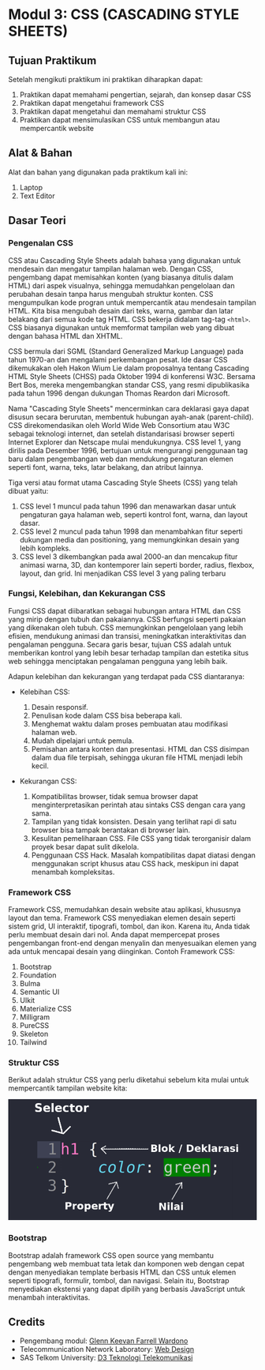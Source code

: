 # Modul 3: CSS (CASCADING STYLE SHEETS)
## Tujuan Praktikum
Setelah mengikuti praktikum ini praktikan diharapkan dapat:
1. Praktikan dapat memahami pengertian, sejarah, dan konsep dasar CSS
2. Praktikan dapat mengetahui framework CSS
3. Praktikan dapat mengetahui dan memahami struktur CSS
4. Praktikan dapat mensimulasikan CSS untuk membangun atau mempercantik
website

## Alat & Bahan
Alat dan bahan yang digunakan pada praktikum kali ini:
1. Laptop
2. Text Editor

## Dasar Teori
### Pengenalan CSS
CSS atau Cascading Style Sheets adalah bahasa yang digunakan untuk mendesain dan mengatur tampilan halaman web. Dengan CSS, pengembang dapat memisahkan konten (yang biasanya ditulis dalam HTML) dari aspek visualnya, sehingga memudahkan pengelolaan dan perubahan desain tanpa harus mengubah struktur konten. CSS mengumpulkan kode progran untuk mempercantik atau mendesain tampilan HTML. Kita bisa mengubah desain dari teks, warna, gambar dan latar belakang dari semua kode tag HTML. CSS bekerja didalam tag-tag `<html>`. CSS biasanya digunakan untuk memformat tampilan web yang dibuat dengan bahasa HTML dan XHTML.

CSS bermula dari SGML (Standard Generalized Markup Language) pada tahun 1970-an dan mengalami perkembangan pesat. Ide dasar CSS dikemukakan oleh Hakon Wium Lie dalam proposalnya tentang Cascading HTML Style Sheets (CHSS) pada Oktober 1994 di konferensi W3C. Bersama Bert Bos, mereka mengembangkan standar CSS, yang resmi dipublikasika pada tahun 1996 dengan dukungan Thomas Reardon dari Microsoft.

Nama "Cascading Style Sheets" mencerminkan cara deklarasi gaya dapat disusun secara berurutan, membentuk hubungan ayah-anak (parent-child). CSS direkomendasikan oleh World Wide Web Consortium atau W3C sebagai teknologi internet, dan setelah distandarisasi browser seperti Internet Explorer dan Netscape mulai mendukungnya. CSS level 1, yang dirilis pada Desember 1996, bertujuan untuk mengurangi penggunaan tag baru dalam pengembangan web dan mendukung pengaturan elemen seperti font, warna, teks, latar belakang, dan atribut lainnya.

Tiga versi atau format utama Cascading Style Sheets (CSS) yang telah
dibuat yaitu:

1. CSS level 1 muncul pada tahun 1996 dan menawarkan dasar untuk pengaturan gaya halaman web, seperti kontrol font, warna, dan layout dasar.
2. CSS level 2 muncul pada tahun 1998 dan menambahkan fitur seperti dukungan media dan positioning, yang memungkinkan desain yang lebih kompleks.
3. CSS level 3 dikembangkan pada awal 2000-an dan mencakup fitur animasi warna, 3D, dan kontemporer lain seperti border, radius, flexbox, layout, dan grid. Ini menjadikan CSS level 3 yang paling terbaru

### Fungsi, Kelebihan, dan Kekurangan CSS
Fungsi CSS dapat diibaratkan sebagai hubungan antara HTML dan CSS yang mirip dengan tubuh dan pakaiannya. CSS berfungsi seperti pakaian yang dikenakan oleh tubuh. CSS memungkinkan pengelolaan yang lebih efisien, mendukung animasi dan transisi, meningkatkan interaktivitas dan pengalaman pengguna. Secara garis besar, tujuan CSS adalah untuk memberikan kontrol yang lebih besar terhadap tampilan dan estetika situs web sehingga menciptakan pengalaman pengguna yang lebih baik.

Adapun kelebihan dan kekurangan yang terdapat pada CSS diantaranya:
- Kelebihan CSS:
    1. Desain responsif.
    2. Penulisan kode dalam CSS bisa beberapa kali.
    3. Menghemat waktu dalam proses pembuatan atau modifikasi halaman web.
    4. Mudah dipelajari untuk pemula.
    5. Pemisahan antara konten dan presentasi. HTML dan CSS disimpan dalam dua file terpisah, sehingga ukuran file HTML menjadi lebih kecil.

- Kekurangan CSS:
    1. Kompatibilitas browser, tidak semua browser dapat menginterpretasikan perintah atau sintaks CSS dengan cara yang sama.
    2. Tampilan yang tidak konsisten. Desain yang terlihat rapi di satu browser bisa tampak berantakan di browser lain.
    3. Kesulitan pemeliharaan CSS. File CSS yang tidak terorganisir dalam proyek besar dapat sulit dikelola.
    4. Penggunaan CSS Hack. Masalah kompatibilitas dapat diatasi dengan menggunakan script khusus atau CSS hack, meskipun ini dapat menambah kompleksitas.

### Framework CSS
Framework CSS, memudahkan desain website atau aplikasi, khususnya layout dan tema. Framework CSS menyediakan elemen desain seperti sistem grid, UI interaktif, tipografi, tombol, dan ikon. Karena itu, Anda tidak perlu membuat desain dari nol. Anda dapat mempercepat proses pengembangan front-end dengan menyalin dan menyesuaikan elemen yang ada untuk mencapai desain yang diinginkan. Contoh Framework CSS:

1. Bootstrap
2. Foundation
3. Bulma
4. Semantic UI
5. UIkit
6. Materialize CSS
7. Milligram
8. PureCSS
9. Skeleton
10. Tailwind

### Struktur CSS
Berikut adalah struktur CSS yang perlu diketahui sebelum kita mulai untuk mempercantik tampilan website kita:

![Struktur CSS](../modul_3/img/stuktur-css.png)

### Bootstrap
Bootstrap adalah framework CSS open source yang membantu pengembang web membuat tata letak dan komponen web dengan cepat dengan menyediakan template berbasis HTML dan CSS untuk elemen seperti tipografi, formulir, tombol, dan navigasi. Selain itu, Bootstrap menyediakan ekstensi yang dapat dipilih yang berbasis JavaScript untuk menambah interaktivitas.

## Credits
- Pengembang modul: [Glenn Keevan Farrell Wardono]()
- Telecommunication Network Laboratory: [Web Design](https://telnetlab.github.io/web-design/index.html)
- SAS Telkom University: [D3 Teknologi Telekomunikasi](https://io.telkomuniversity.ac.id/degree-program/faculty-of-telkom-applied-science/telecommunication-engineering/)